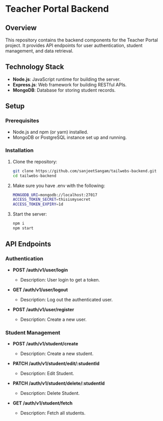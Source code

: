 # Teacher Portal Backend

## Overview

This repository contains the backend components for the Teacher Portal project. It provides API endpoints for user authentication, student management, and data retrieval.

## Technology Stack

-   **Node.js**: JavaScript runtime for building the server.
-   **Express.js**: Web framework for building RESTful APIs.
-   **MongoDB**: Database for storing student records.

## Setup

### Prerequisites

-   Node.js and npm (or yarn) installed.
-   MongoDB or PostgreSQL instance set up and running.

### Installation

1. Clone the repository:

    ```bash
    git clone https://github.com/sanjeetSangam/tailwebs-backend.git
    cd tailwebs-backend
    ```

2. Make sure you have .env with the following:

    ```bash
    MONGODB_URI=mongodb://localhost:27017
    ACCESS_TOKEN_SECRET=thisismysecret
    ACCESS_TOKEN_EXPIRY=1d
    ```

3. Start the server:
    ```bash
    npm i
    npm start
    ```

## API Endpoints

### Authentication

-   **POST /auth/v1/user/login**

    -   Description: User login to get a token.

-   **GET /auth/v1/user/logout**

    -   Description: Log out the authenticated user.

-   **POST /auth/v1/user/register**

    -   Description: Create a new user.

### Student Management

-   **POST /auth/v1/student/create**

    -   Description: Create a new student.

-   **PATCH /auth/v1/student/edit/:studentId**

    -   Description: Edit Student.

-   **PATCH /auth/v1/student/delete/:studentId**

    -   Description: Delete Student.

-   **GET /auth/v1/student/fetch**

    -   Description: Fetch all students.
